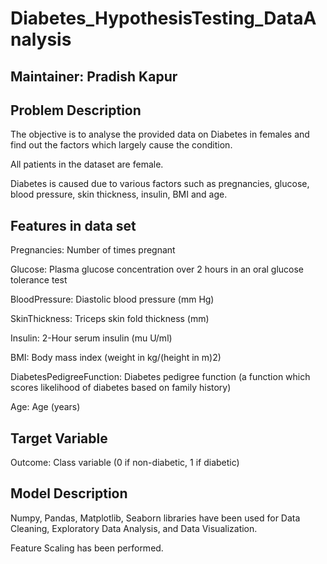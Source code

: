 # Diabetes_HypothesisTesting_DataAnalysis

## Maintainer: Pradish Kapur


## Problem Description
The objective is to analyse the provided data on Diabetes in females and find out the factors which largely cause the condition.

All patients in the dataset are female.

Diabetes is caused due to various factors such as pregnancies, glucose, blood pressure, skin thickness, insulin, BMI and age.
## Features in data set
Pregnancies: Number of times pregnant

Glucose: Plasma glucose concentration over 2 hours in an oral glucose tolerance test

BloodPressure: Diastolic blood pressure (mm Hg)

SkinThickness: Triceps skin fold thickness (mm)

Insulin: 2-Hour serum insulin (mu U/ml)

BMI: Body mass index (weight in kg/(height in m)2)

DiabetesPedigreeFunction: Diabetes pedigree function (a function which scores likelihood of diabetes based on family history)

Age: Age (years)
## Target Variable 
Outcome: Class variable (0 if non-diabetic, 1 if diabetic)
## Model Description
Numpy, Pandas, Matplotlib, Seaborn libraries have been used for Data Cleaning, Exploratory Data Analysis, and Data Visualization.

Feature Scaling has been performed.




